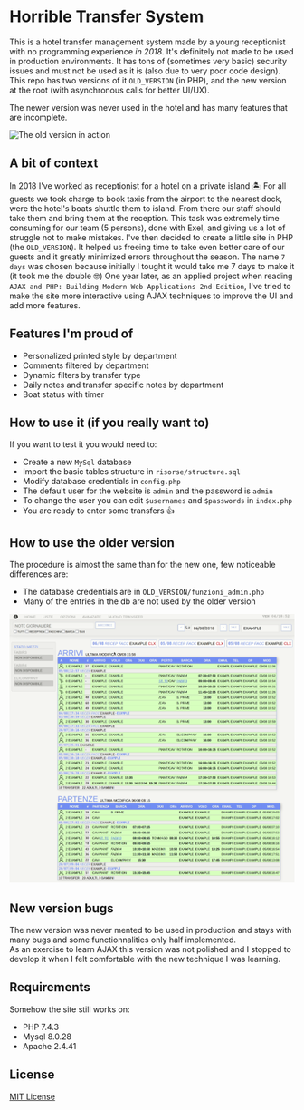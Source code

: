 # Horrible Transfer System
This is a hotel transfer management system made by a young receptionist with no programming experience *in 2018*.
It's definitely not made to be used in production environments.
It has tons of (sometimes very basic) security issues and must not be used as it is (also due to very poor code design).
This repo has two versions of it `OLD_VERSION` (in PHP), and the new version at the root (with asynchronous calls for better UI/UX).

The newer version was never used in the hotel and has many features that are incomplete.

![The old version in action](risorse/7days_example.gif)

## A bit of context
In 2018 I've worked as receptionist for a hotel on a private island 🏝️
For all guests we took charge to book taxis from the airport to the nearest dock, were the hotel's boats shuttle them to island.
From there our staff should take them and bring them at the reception.
This task was extremely time consuming for our team (5 persons), done with Exel, and giving us a lot of struggle not to make mistakes.
I've then decided to create a little site in PHP (the `OLD_VERSION`). It helped us freeing time to take even better care of our guests and it greatly minimized errors throughout the season.
The name `7 days` was chosen because initially I tought it would take me 7 days to make it (it took me the double 🤓)
One year later, as an applied project when reading `AJAX and PHP: Building Modern Web Applications 2nd Edition`, I've tried to make the site more interactive using AJAX techniques to improve the UI and add more features.

## Features I'm proud of
- Personalized printed style by department
- Comments filtered by department
- Dynamic filters by transfer type
- Daily notes and transfer specific notes by department
- Boat status with timer

## How to use it (if you really want to)
If you want to test it you would need to:
- Create a new `MySql` database
- Import the basic tables structure in `risorse/structure.sql`
- Modify database credentials in `config.php`
- The default user for the website is `admin` and the password is `admin`
- To change the user you can edit `$usernames` and `$passwords` in `index.php`
- You are ready to enter some transfers 👍

## How to use the older version
The procedure is almost the same than for the new one, few noticeable differences are:
- The database credentials are in `OLD_VERSION/funzioni_admin.php`
- Many of the entries in the db are not used by the older version

![The old version in action](OLD_VERSION/risorse/old_7days_example.gif)

## New version bugs
The new version was never mented to be used in production and stays with many bugs and some functionnalities only half implemented.  
As an exercise to learn AJAX this version was not polished and I stopped to develop it when I felt comfortable with the new technique I was learning.

## Requirements
Somehow the site still works on:
- PHP 7.4.3
- Mysql 8.0.28
- Apache 2.4.41

## License
[MIT License](https://choosealicense.com/licenses/mit/)
